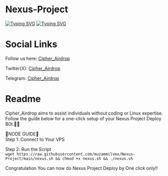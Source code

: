 # Nexus-Project

[![Typing SVG](https://readme-typing-svg.demolab.com/?lines=Nexus+Project+Deploy)](https://git.io/typing-svg)
[![Typing SVG](https://readme-typing-svg.demolab.com/?lines=By+Cipher_Airdrop)](https://git.io/typing-svg)

<h1>Social Links</h1>

Follow us here: [Cipher_Airdrop](https://linktr.ee/cadrop)

Twitter(X): [Cipher_Airdrop](https://x.com/cipher_airdrop)

Telegram: [Cipher_Airdrop](https://t.me/+tFmYJSANTD81MzE1)


<h1>Readme</h1>
Cipher_Airdrop aims to assist individuals without coding or Linux expertise. Follow the guide below for a one-click setup of your Nexus Project Deploy B0t.👏😒

🌟NODE GUIDE🌟<br>
Step 1: Connect to Your VPS

Step 2: Run the Script<br>
`wget https://raw.githubusercontent.com/muzammilvmx/Nexus-Project/main/nexus.sh && chmod +x nexus.sh && ./nexus.sh `<br>

Congratulation You can now do Nexus Project Deploy by One click only!!<br>
